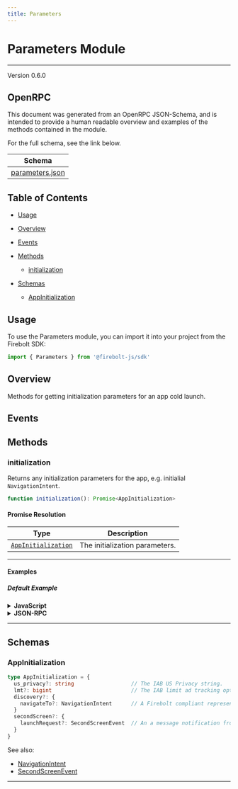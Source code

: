 ```yaml
---
title: Parameters
---
```


# Parameters Module
---
Version 0.6.0

## OpenRPC
This document was generated from an OpenRPC JSON-Schema, and is intended to provide a human readable overview and examples of the methods contained in the module.

For the full schema, see the link below.

| Schema |
|--------|
| [parameters.json](https://github.com/rdkcentral/firebolt-core-sdk/blob/main/src/modules/parameters.json) |


## Table of Contents
 - [Usage](#usage)
 - [Overview](#overview)
 - [Events](#events)

 - [Methods](#methods)
    - [initialization](#initialization)
 - [Schemas](#schemas)
    - [AppInitialization](#appinitialization)

<span></span>

## Usage
To use the Parameters module, you can import it into your project from the Firebolt SDK:

```javascript
import { Parameters } from '@firebolt-js/sdk'
```
## Overview
Methods for getting initialization parameters for an app cold launch.

## Events


## Methods
### initialization
Returns any initialization parameters for the app, e.g. initialial `NavigationIntent`.

```typescript
function initialization(): Promise<AppInitialization>
```
#### Promise Resolution

| Type | Description |
| ---- | ----------- |
| [`AppInitialization`](#appinitialization) | The initialization parameters. |


---

#### Examples

##### Default Example
<details>
  <summary><b>JavaScript</b></summary>

```javascript
import { Parameters } from '@firebolt-js/sdk'

Parameters.initialization()
    .then(init => {
        console.log(init)
    })
```
Value of `init`

```javascript
{
  "lmt": 0,
  "us_privacy": "1-Y-",
  "discovery": {
    "navigateTo": {
      "action": "entity",
      "data": {
        "entityId": "abc"
      },
      "context": {
        "source": "voice"
      }
    }
  }
}
```

</details>
<details>
  <summary><b>JSON-RPC</b></summary>

###### Request

```json
{
  "jsonrpc": "2.0",
  "id": 1,
  "method": "parameters.initialization",
  "params": {}
}
```

###### Response

```json
{
  "jsonrpc": "2.0",
  "id": 1,
  "result": {
    "lmt": 0,
    "us_privacy": "1-Y-",
    "discovery": {
      "navigateTo": {
        "action": "entity",
        "data": {
          "entityId": "abc"
        },
        "context": {
          "source": "voice"
        }
      }
    }
  }
}
```

</details>




---



## Schemas

### AppInitialization

```typescript
type AppInitialization = {
  us_privacy?: string                  // The IAB US Privacy string.
  lmt?: bigint                         // The IAB limit ad tracking opt out value.
  discovery?: {
    navigateTo?: NavigationIntent      // A Firebolt compliant representation of a user intention to navigate to a specific place in an app.
  }
  secondScreen?: {
    launchRequest?: SecondScreenEvent  // An a message notification from a second screen device
  }
}
```

See also: 

 - [NavigationIntent](../schemas/intents#/definitions/navigationintent)
 - [SecondScreenEvent](../schemas/secondscreen#/definitions/secondscreenevent)



---


